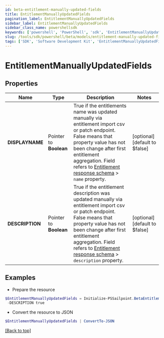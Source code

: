 ```yaml
---
id: beta-entitlement-manually-updated-fields
title: EntitlementManuallyUpdatedFields
pagination_label: EntitlementManuallyUpdatedFields
sidebar_label: EntitlementManuallyUpdatedFields
sidebar_class_name: powershellsdk
keywords: ['powershell', 'PowerShell', 'sdk', 'EntitlementManuallyUpdatedFields'] 
slug: /tools/sdk/powershell/beta/models/entitlement-manually-updated-fields
tags: ['SDK', 'Software Development Kit', 'EntitlementManuallyUpdatedFields']
---
```



# EntitlementManuallyUpdatedFields

## Properties

Name | Type | Description | Notes
------------ | ------------- | ------------- | -------------
**DISPLAYNAME** |  Pointer to **Boolean** | True if the entitlements name was updated manually via entitlement import csv or patch endpoint.  False means that property value has not been change after first entitlement aggregation. Field refers to [Entitlement response schema](https://developer.sailpoint.com/idn/api/beta/get-entitlement) > `name` property. | [optional] [default to $false]
**DESCRIPTION** |  Pointer to **Boolean** | True if the entitlement description was updated manually via entitlement import csv or patch endpoint.  False means that property value has not been change after first entitlement aggregation. Field refers to [Entitlement response schema](https://developer.sailpoint.com/idn/api/beta/get-entitlement) > `description` property. | [optional] [default to $false]

## Examples

- Prepare the resource
```powershell
$EntitlementManuallyUpdatedFields = Initialize-PSSailpoint.BetaEntitlementManuallyUpdatedFields  -DISPLAYNAME true `
 -DESCRIPTION true
```

- Convert the resource to JSON
```powershell
$EntitlementManuallyUpdatedFields | ConvertTo-JSON
```


[[Back to top]](#) 

